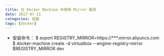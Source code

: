 ```yaml
---
title: 在 Docker Machine 中使用 Mirror 服务
date: 2017-07-11
categories: 容器
tags: [docker]
---
```

+ 安装命令：
        $ export REGISTRY_MIRROR=https://***.mirror.aliyuncs.com
        $ docker-machine create -d virtualbox --engine-registry-mirror $REGISTRY_MIRROR dev
